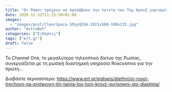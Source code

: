 ```yaml
---
title: "Οι Ρώσοι τρέχουν να προλάβουν την ταινία του Τομ Κρουζ γυρισμένη στο Διάστημα"
date: 2020-12-31T11:15:50+01:00
images:
  - "images/post/ClearSpace-1ΠηγήESA-1021x580-180x135.jpg"
author: "AstroBot"
categories: ["Ειδήσεις"]
tags: ["ert.gr"]
draft: false
---
```


Το Channel One, το μεγαλύτερο τηλεοπτικό δίκτυο της Ρωσίας, συνεργάζεται με τη ρωσική διαστημική υπηρεσία Roscosmos για την πρώτη...

Διαβάστε περισσότερα: https://www.ert.gr/eidiseis/diethni/oi-rosoi-trechoyn-na-prolavoyn-tin-tainia-toy-tom-kroyz-gyrismeni-sto-diastima/
